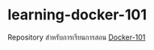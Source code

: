 # learning-docker-101

Repository สำหรับการเรียนการสอน [Docker-101](https://github.com/actlook25957/docker-101) 
